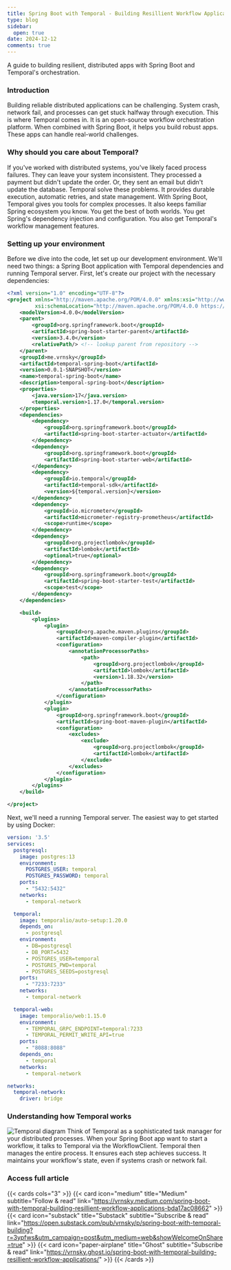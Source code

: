 ```yaml
---
title: Spring Boot with Temporal - Building Resillient Workflow Applications
type: blog
sidebar:
  open: true
date: 2024-12-12
comments: true
---
```

A guide to building resilient, distributed apps with Spring Boot and Temporal's orchestration.

### Introduction
Building reliable distributed applications can be challenging. System crash, network fail, and processes
can get stuck halfway through execution. This is where Temporal comes in. It is an open-source workflow orchestration platform.
When combined with Spring Boot, it helps you build robust apps. These apps can handle real-world challenges.

### Why should you care about Temporal?
If you've worked with distributed systems, you've likely faced process failures. They can leave your system inconsistent.
They processed a payment but didn't update the order. Or, they sent an email but didn't update the database.
Temporal solve these problems. It provides durable execution, automatic retries, and state management.
With Spring Boot, Temporal gives you tools for complex processes. It also keeps familiar Spring ecosystem you know.
You get the best of both worlds. You get Spring's dependency injection and configuration. You also get Temporal's workflow management features.

### Setting up your environment
Before we dive into the code, let set up our development environment. We'll need two things: a Spring Boot application with Temporal dependencies and running Temporal server.
First, let's create our project with the necessary dependencies:

```xml {filename="pom.xml"}
<?xml version="1.0" encoding="UTF-8"?>
<project xmlns="http://maven.apache.org/POM/4.0.0" xmlns:xsi="http://www.w3.org/2001/XMLSchema-instance"
         xsi:schemaLocation="http://maven.apache.org/POM/4.0.0 https://maven.apache.org/xsd/maven-4.0.0.xsd">
    <modelVersion>4.0.0</modelVersion>
    <parent>
        <groupId>org.springframework.boot</groupId>
        <artifactId>spring-boot-starter-parent</artifactId>
        <version>3.4.0</version>
        <relativePath/> <!-- lookup parent from repository -->
    </parent>
    <groupId>me.vrnsky</groupId>
    <artifactId>temporal-spring-boot</artifactId>
    <version>0.0.1-SNAPSHOT</version>
    <name>temporal-spring-boot</name>
    <description>temporal-spring-boot</description>
    <properties>
        <java.version>17</java.version>
        <temporal.version>1.17.0</temporal.version>
    </properties>
    <dependencies>
        <dependency>
            <groupId>org.springframework.boot</groupId>
            <artifactId>spring-boot-starter-actuator</artifactId>
        </dependency>
        <dependency>
            <groupId>org.springframework.boot</groupId>
            <artifactId>spring-boot-starter-web</artifactId>
        </dependency>
        <dependency>
            <groupId>io.temporal</groupId>
            <artifactId>temporal-sdk</artifactId>
            <version>${temporal.version}</version>
        </dependency>
        <dependency>
            <groupId>io.micrometer</groupId>
            <artifactId>micrometer-registry-prometheus</artifactId>
            <scope>runtime</scope>
        </dependency>
        <dependency>
            <groupId>org.projectlombok</groupId>
            <artifactId>lombok</artifactId>
            <optional>true</optional>
        </dependency>
        <dependency>
            <groupId>org.springframework.boot</groupId>
            <artifactId>spring-boot-starter-test</artifactId>
            <scope>test</scope>
        </dependency>
    </dependencies>

    <build>
        <plugins>
            <plugin>
                <groupId>org.apache.maven.plugins</groupId>
                <artifactId>maven-compiler-plugin</artifactId>
                <configuration>
                    <annotationProcessorPaths>
                        <path>
                            <groupId>org.projectlombok</groupId>
                            <artifactId>lombok</artifactId>
                            <version>1.18.32</version>
                        </path>
                    </annotationProcessorPaths>
                </configuration>
            </plugin>
            <plugin>
                <groupId>org.springframework.boot</groupId>
                <artifactId>spring-boot-maven-plugin</artifactId>
                <configuration>
                    <excludes>
                        <exclude>
                            <groupId>org.projectlombok</groupId>
                            <artifactId>lombok</artifactId>
                        </exclude>
                    </excludes>
                </configuration>
            </plugin>
        </plugins>
    </build>

</project>
```

Next, we'll need a running Temporal server. The easiest way to get started by using Docker:
```yaml {filenam="docker-compose.yml"}
version: '3.5'
services:
  postgresql:
    image: postgres:13
    environment:
      POSTGRES_USER: temporal
      POSTGRES_PASSWORD: temporal
    ports:
      - "5432:5432"
    networks:
      - temporal-network

  temporal:
    image: temporalio/auto-setup:1.20.0
    depends_on:
      - postgresql
    environment:
      - DB=postgresql
      - DB_PORT=5432
      - POSTGRES_USER=temporal
      - POSTGRES_PWD=temporal
      - POSTGRES_SEEDS=postgresql
    ports:
      - "7233:7233"
    networks:
      - temporal-network

  temporal-web:
    image: temporalio/web:1.15.0
    environment:
      - TEMPORAL_GRPC_ENDPOINT=temporal:7233
      - TEMPORAL_PERMIT_WRITE_API=true
    ports:
      - "8088:8088"
    depends_on:
      - temporal
    networks:
      - temporal-network

networks:
  temporal-network:
    driver: bridge
```

### Understanding how Temporal works
![Temporal diagram](/images/sb-temporal/sb-temporal-1.png)
Think of Temporal as a sophisticated task manager for your distributed processes.
When your Spring Boot app want to start a workflow, it talks to Temporal via the WorkflowClient.
Temporal then manages the entire process. It ensures each step achieves success.
It maintains your workflow's state, even if systems crash or network fail.

### Access full article
{{< cards cols="3" >}}
{{< card icon="medium" title="Medium" subtitle="Follow & read" link="https://vrnsky.medium.com/spring-boot-with-temporal-building-resillient-workflow-applications-bda17ac08662" >}}
{{< card icon="substack" title="Substack" subtitle="Subscribe & read" link="https://open.substack.com/pub/vrnsky/p/spring-boot-with-temporal-building?r=3ypfws&utm_campaign=post&utm_medium=web&showWelcomeOnShare=true" >}}
{{< card icon="paper-airplane" title="Ghost" subtitle="Subscribe & read" link="https://vrnsky.ghost.io/spring-boot-with-temporal-building-resillient-workflow-applications/"  >}}
{{< /cards >}}
